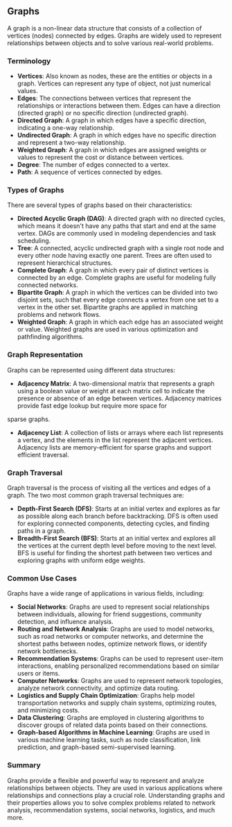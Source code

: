 ## Graphs

A graph is a non-linear data structure that consists of a collection of vertices (nodes) connected by edges. Graphs are widely used to represent relationships between objects and to solve various real-world problems.

### Terminology

- **Vertices**: Also known as nodes, these are the entities or objects in a graph. Vertices can represent any type of object, not just numerical values.
- **Edges**: The connections between vertices that represent the relationships or interactions between them. Edges can have a direction (directed graph) or no specific direction (undirected graph).
- **Directed Graph**: A graph in which edges have a specific direction, indicating a one-way relationship.
- **Undirected Graph**: A graph in which edges have no specific direction and represent a two-way relationship.
- **Weighted Graph**: A graph in which edges are assigned weights or values to represent the cost or distance between vertices.
- **Degree**: The number of edges connected to a vertex.
- **Path**: A sequence of vertices connected by edges.

### Types of Graphs

There are several types of graphs based on their characteristics:

- **Directed Acyclic Graph (DAG)**: A directed graph with no directed cycles, which means it doesn't have any paths that start and end at the same vertex. DAGs are commonly used in modeling dependencies and task scheduling.
- **Tree**: A connected, acyclic undirected graph with a single root node and every other node having exactly one parent. Trees are often used to represent hierarchical structures.
- **Complete Graph**: A graph in which every pair of distinct vertices is connected by an edge. Complete graphs are useful for modeling fully connected networks.
- **Bipartite Graph**: A graph in which the vertices can be divided into two disjoint sets, such that every edge connects a vertex from one set to a vertex in the other set. Bipartite graphs are applied in matching problems and network flows.
- **Weighted Graph**: A graph in which each edge has an associated weight or value. Weighted graphs are used in various optimization and pathfinding algorithms.

### Graph Representation

Graphs can be represented using different data structures:

- **Adjacency Matrix**: A two-dimensional matrix that represents a graph using a boolean value or weight at each matrix cell to indicate the presence or absence of an edge between vertices. Adjacency matrices provide fast edge lookup but require more space for

sparse graphs.

- **Adjacency List**: A collection of lists or arrays where each list represents a vertex, and the elements in the list represent the adjacent vertices. Adjacency lists are memory-efficient for sparse graphs and support efficient traversal.

### Graph Traversal

Graph traversal is the process of visiting all the vertices and edges of a graph. The two most common graph traversal techniques are:

- **Depth-First Search (DFS)**: Starts at an initial vertex and explores as far as possible along each branch before backtracking. DFS is often used for exploring connected components, detecting cycles, and finding paths in a graph.
- **Breadth-First Search (BFS)**: Starts at an initial vertex and explores all the vertices at the current depth level before moving to the next level. BFS is useful for finding the shortest path between two vertices and exploring graphs with uniform edge weights.

### Common Use Cases

Graphs have a wide range of applications in various fields, including:

- **Social Networks**: Graphs are used to represent social relationships between individuals, allowing for friend suggestions, community detection, and influence analysis.
- **Routing and Network Analysis**: Graphs are used to model networks, such as road networks or computer networks, and determine the shortest paths between nodes, optimize network flows, or identify network bottlenecks.
- **Recommendation Systems**: Graphs can be used to represent user-item interactions, enabling personalized recommendations based on similar users or items.
- **Computer Networks**: Graphs are used to represent network topologies, analyze network connectivity, and optimize data routing.
- **Logistics and Supply Chain Optimization**: Graphs help model transportation networks and supply chain systems, optimizing routes, and minimizing costs.
- **Data Clustering**: Graphs are employed in clustering algorithms to discover groups of related data points based on their connections.
- **Graph-based Algorithms in Machine Learning**: Graphs are used in various machine learning tasks, such as node classification, link prediction, and graph-based semi-supervised learning.

### Summary

Graphs provide a flexible and powerful way to represent and analyze relationships between objects. They are used in various applications where relationships and connections play a crucial role. Understanding graphs and their properties allows you to solve complex problems related to network analysis, recommendation systems, social networks, logistics, and much more.
